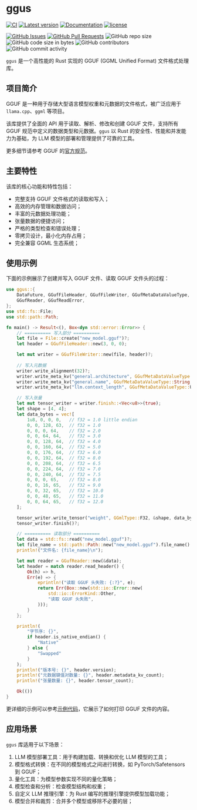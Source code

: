 ﻿# ggus

[![CI](https://github.com/InfiniTensor/gguf/actions/workflows/build.yml/badge.svg?branch=main)](https://github.com/InfiniTensor/gguf/actions)
[![Latest version](https://img.shields.io/crates/v/ggus.svg)](https://crates.io/crates/ggus)
[![Documentation](https://docs.rs/ggus/badge.svg)](https://docs.rs/ggus)
[![license](https://img.shields.io/github/license/InfiniTensor/gguf)](https://mit-license.org/)

[![GitHub Issues](https://img.shields.io/github/issues/InfiniTensor/gguf)](https://github.com/InfiniTensor/gguf/issues)
[![GitHub Pull Requests](https://img.shields.io/github/issues-pr/InfiniTensor/gguf)](https://github.com/InfiniTensor/gguf/pulls)
![GitHub repo size](https://img.shields.io/github/repo-size/InfiniTensor/gguf)
![GitHub code size in bytes](https://img.shields.io/github/languages/code-size/InfiniTensor/gguf)
![GitHub contributors](https://img.shields.io/github/contributors/InfiniTensor/gguf)
![GitHub commit activity](https://img.shields.io/github/commit-activity/m/InfiniTensor/gguf)

`ggus` 是一个高性能的 Rust 实现的 GGUF (GGML Unified Format) 文件格式处理库。

## 项目简介

GGUF 是一种用于存储大型语言模型权重和元数据的文件格式，被广泛应用于 `llama.cpp`、`ggml` 等项目。


该库提供了全面的 API 用于读取、解析、修改和创建 GGUF 文件，支持所有 GGUF 规范中定义的数据类型和元数据。`ggus` 以 Rust 的安全性、性能和并发能力为基础，为 LLM 模型的部署和管理提供了可靠的工具。

更多细节请参考 GGUF 的[官方规范](https://github.com/ggerganov/ggml/blob/master/docs/gguf.md)。

## 主要特性

该库的核心功能和特性包括：
- 完整支持 GGUF 文件格式的读取和写入；
- 高效的内存管理和数据访问；
- 丰富的元数据处理功能；
- 张量数据的便捷访问；
- 严格的类型检查和错误处理；
- 零拷贝设计，最小化内存占用；
- 完全兼容 GGML 生态系统；

## 使用示例

下面的示例展示了创建并写入 GGUF 文件、读取 GGUF 文件头的过程：

```rust
use ggus::{
    DataFuture, GGufFileHeader, GGufFileWriter, GGufMetaDataValueType, GGufTensorWriter, GGmlType,
    GGufReader, GGufReadError,
};
use std::fs::File;
use std::path::Path;

fn main() -> Result<(), Box<dyn std::error::Error>> {
    // ========== 写入部分 ==========
    let file = File::create("new_model.gguf")?;
    let header = GGufFileHeader::new(3, 0, 0);

    let mut writer = GGufFileWriter::new(file, header)?;
    
    // 写入元数据
    writer.write_alignment(32)?;
    writer.write_meta_kv("general.architecture", GGufMetaDataValueType::String, b"llama\0")?;
    writer.write_meta_kv("general.name", GGufMetaDataValueType::String, b"My Model\0")?;
    writer.write_meta_kv("llm.context_length", GGufMetaDataValueType::U32, &2048u32.to_le_bytes())?;

    // 写入张量
    let mut tensor_writer = writer.finish::<Vec<u8>>(true);
    let shape = [4, 4];
    let data_bytes = vec![
        1u8, 0, 0, 0,   // f32 = 1.0 little endian
        0, 0, 128, 63,  // f32 = 1.0
        0, 0, 0, 64,    // f32 = 2.0
        0, 0, 64, 64,   // f32 = 3.0
        0, 0, 128, 64,  // f32 = 4.0
        0, 0, 160, 64,  // f32 = 5.0
        0, 0, 176, 64,  // f32 = 6.0
        0, 0, 192, 64,  // f32 = 8.0
        0, 0, 208, 64,  // f32 = 6.5 
        0, 0, 224, 64,  // f32 = 7.0
        0, 0, 240, 64,  // f32 = 7.5
        0, 0, 0, 65,    // f32 = 8.0
        0, 0, 16, 65,   // f32 = 9.0
        0, 0, 32, 65,   // f32 = 10.0
        0, 0, 48, 65,   // f32 = 11.0
        0, 0, 64, 65,   // f32 = 12.0
    ];

    tensor_writer.write_tensor("weight", GGmlType::F32, &shape, data_bytes)?;
    tensor_writer.finish()?;

    // ========== 读取部分 ==========
    let data = std::fs::read("new_model.gguf")?;
    let file_name = std::path::Path::new("new_model.gguf").file_name().unwrap().to_str().unwrap();
    println!("文件名: {file_name}\n");

    let mut reader = GGufReader::new(&data);
    let header = match reader.read_header() {
        Ok(h) => h,
        Err(e) => {
            eprintln!("读取 GGUF 头失败: {:?}", e);
            return Err(Box::new(std::io::Error::new(
                std::io::ErrorKind::Other,
                "读取 GGUF 头失败",
            )));
        }
    };

    println!(
        "字节序: {}",
        if header.is_native_endian() {
            "Native"
        } else {
            "Swapped"
        }
    );
    println!("版本号: {}", header.version);
    println!("元数据键值对数量: {}", header.metadata_kv_count);
    println!("张量数量: {}", header.tensor_count);

    Ok(())
}
```

更详细的示例可以参考[示例代码](https://github.com/InfiniTensor/gguf/blob/main/xtask/src/show.rs)，它展示了如何打印 GGUF 文件的内容。

## 应用场景

`ggus` 库适用于以下场景：

1. LLM 模型部署工具：用于构建加载、转换和优化 LLM 模型的工具；
2. 模型格式转换：在不同的模型格式之间进行转换，如 PyTorch/Safetensors 到 GGUF；
3. 量化工具：为模型参数实现不同的量化策略；
4. 模型检查和分析：检查模型结构和权重；
5. 自定义 LLM 推理引擎：为 Rust 编写的推理引擎提供模型加载功能；
6. 模型合并和裁剪：合并多个模型或移除不必要的层；

